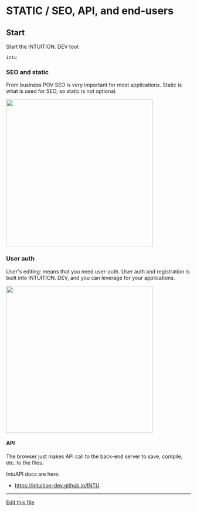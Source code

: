 
# STATIC / SEO, API, and end-users


## Start

Start the INTUITION. DEV tool:

```
intu
```


### SEO and static

From business POV SEO is very important for most applications. Static is what is used for SEO, so static is not optional.

[<img src="http://img.youtube.com/vi/XmbKmahmpFo/0.jpg" width="400"/>](http://www.youtube.com/watch?v=XmbKmahmpFo)


### User auth

User's editing: means that you need user-auth. User auth and registration is built into INTUITION. DEV, and you can leverage for your applications.


[<img src="http://img.youtube.com/vi/AU6eQulq5cE/0.jpg" width="400"/>](http://www.youtube.com/watch?v=AU6eQulq5cE)


#### API

The browser just makes API call to the back-end server to save, compile, etc. to the files.

IntuAPI docs are here:
- https://intuition-dev.github.io/INTU




---
[Edit this file](https://github.com/intuition-dev/INTUDocs/tree/master/docs)
